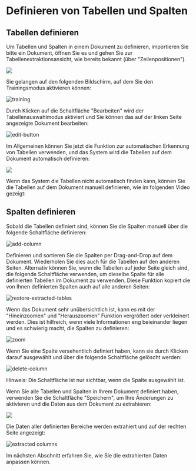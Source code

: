 # Definieren von Tabellen und Spalten

## Tabellen definieren

Um Tabellen und Spalten in einem Dokument zu definieren, importieren Sie bitte ein Dokument, öffnen Sie es und gehen Sie zur Tabellenextraktionsansicht, wie bereits bekannt (über "Zeilenpositionen").

![](https://lh7-us.googleusercontent.com/c38DEfiXVKBy07RwvVGvx2-zU3xmRtxkyLEWz9mQLSoVxpBLcjLXV8vhlAsoJ4D4GsCiqeUTNj4HwL9SobV8Qv4K8f0GvflJNcpDwBS109-iUWQQoxOYnf4Wa\_HyYNKHh7nmEFwB3y\_PCZ-iqQJtHfQ)

Sie gelangen auf den folgenden Bildschirm, auf dem Sie den Trainingsmodus aktivieren können:

![training](https://lh7-us.googleusercontent.com/0ZvE0RA39VuRGMGXwpscgmFsZ8f143TEqjkghY16iY0gHnJcvY3QVtpx9WK2gKLl-DC8WFiozs3ofE48FhiRXXKq2QwQFex5p17OcCLOmbC6QC2nS1P\_FKBqPYKA3MRURV75v5FXYIgIa7cPpza6Csk)

Durch Klicken auf die Schaltfläche "Bearbeiten" wird der Tabellenauswahlmodus aktiviert und Sie können das auf der linken Seite angezeigte Dokument bearbeiten:

![edit-button](https://lh7-us.googleusercontent.com/BlfuxWWMmYxnG0Ls-dkO8015bqgzGcGBzZ\_2T1nqo9TNUA7490zzNxSRHlL2wbI81KeWnglkIzqUKo04-9s0YjQnXCbmXHhAApbne9-SlcRMQ\_plo8Ckk5FcIBg0KZt7is1164qzSJxP39bKc0SfPVc)

Im Allgemeinen können Sie jetzt die Funktion zur automatischen Erkennung von Tabellen verwenden, und das System wird die Tabellen auf dem Dokument automatisch definieren:

![](https://lh7-us.googleusercontent.com/3aVjQLbfAhwy4KSP5eYxsyHyXapk0TvmOYgmRfiYTAAfQ6ia\_3fX2Unjc2Y42zJp1\_YSe8U\_p6hbu-5gtUsUe4Z9-WsQYJInJMV1FpdG6lITwHgJV3DX-3UYHjwS7aN09HBzUaXeO8oEPeoIpoz5GaY)

Wenn das System die Tabellen nicht automatisch finden kann, können Sie die Tabellen auf dem Dokument manuell definieren, wie im folgenden Video gezeigt:

## Spalten definieren

Sobald die Tabellen definiert sind, können Sie die Spalten manuell über die folgende Schaltfläche definieren:

![add-column](https://lh7-us.googleusercontent.com/SQLCady2fdxWrkdN3O6sIvhR-KRguBruTy\_z\_CF0sWpQOXBjd6Vihp3QgZGoJzAfojwe328i6qSkNArkXhXSHr2QBuzPy1nzcVkfprGK7r1NqZvTnRLrbpNGL3OmeI964QjD3r\_L64zTMx6iO2ZBKQ4)

Definieren und sortieren Sie die Spalten per Drag-and-Drop auf dem Dokument. Wiederholen Sie dies auch für die Tabellen auf den anderen Seiten. Alternativ können Sie, wenn die Tabellen auf jeder Seite gleich sind, die folgende Schaltfläche verwenden, um dieselbe Spalte für alle definierten Tabellen im Dokument zu verwenden. Diese Funktion kopiert die von Ihnen definierten Spalten auch auf alle anderen Seiten:

![restore-extracted-tables](https://lh7-us.googleusercontent.com/nkweDxlMVrFI5KmhuzfcUkFtJgzCkusWMrzSCpoujOatFtnP-scXxGsmVn1cPyCy8BZTH5zjzRPbrr9tH8yIdtQooNCpReFXTxt6q-1AAdA7gdabCkyFjmykI4zLNAiXIyKWTWD1K7okC\_foH8m14Ho)

Wenn das Dokument sehr unübersichtlich ist, kann es mit der "Hineinzoomen" und "Herauszoomen" Funktion vergrößert oder verkleinert werden. Dies ist hilfreich, wenn viele Informationen eng beieinander liegen und es schwierig macht, die Spalten zu definieren:

![zoom](https://lh7-us.googleusercontent.com/JSi0zXqBlVcNIDfzwuFD0dWYQrrk7mnEs3CoAragmloEtmT8OYIJ0TIVE1NIbI2\_KWN8R0ejJyx-LuOxINRuPFx6lp3x-jaL5ab6L\_0nbOQmLFmoFH9RUj0mXRjcbLDKE4nvsHSBu4nArWLYCI70QD0)

Wenn Sie eine Spalte versehentlich definiert haben, kann sie durch Klicken darauf ausgewählt und über die folgende Schaltfläche gelöscht werden:

![delete-column](https://lh7-us.googleusercontent.com/EkeURGmRZhKcBl-sLsohkn7P7XQqNoSLsRXZNs2Ba7xgJEfYqHiNVSZCGx6X2eKOj9afb7LSNWDN73vk3O5IvCqxv46\_JvN8iTU\_i4H\_OHyfH8coFKkDrkeVM-pVhWzQkdeb6hwI3yPJvsBPc0EXWXY)

Hinweis: Die Schaltfläche ist nur sichtbar, wenn die Spalte ausgewählt ist.

Wenn Sie alle Tabellen und Spalten in Ihrem Dokument definiert haben, verwenden Sie die Schaltfläche "Speichern", um Ihre Änderungen zu aktivieren und die Daten aus dem Dokument zu extrahieren:

![](https://lh7-us.googleusercontent.com/xp2mdwrGmuAZ\_vGsH-hKIn8k77rIPumDRZUX8z\_0BgezUghZUdkkrbghAhWPqEDIW6hjeC5\_MvQ7N8y2VN1LS6vxxDUkbZ7FcqFdWD8ufwzaTC\_xsSUFHEECS8t2p5Rs3HjKCO3fqSw9LzIcIDeYzHE)

Die Daten aller definierten Bereiche werden extrahiert und auf der rechten Seite angezeigt:

![extracted columns](https://lh7-us.googleusercontent.com/2oydJFwY2q19XmWx-uUib\_EBsRHMDKrFww4SJn1nZ0u2fcdWrGnJUPSyM4pKkW7g077AAT3YnUdvXZsdMiZ4dlNHBqMPUELNZTk6O7POMqY7Vu3uQxzLaa5Roz08-8xr6cXmWRb5MawH\_A8YuywTTBM)

Im nächsten Abschnitt erfahren Sie, wie Sie die extrahierten Daten anpassen können.
